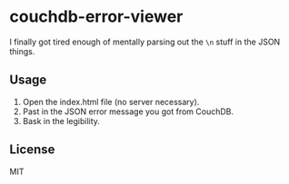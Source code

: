 # couchdb-error-viewer

I finally got tired enough of mentally parsing out the `\n` stuff in the JSON things.

## Usage

1. Open the index.html file (no server necessary).
2. Past in the JSON error message you got from CouchDB.
3. Bask in the legibility.

## License

MIT
